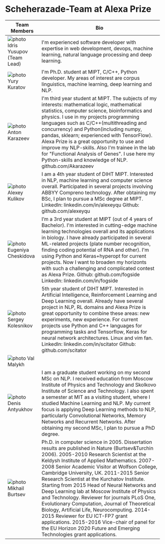 # Scheherazade-Team at Alexa Prize

Team Members | Bio
---|---
![photo](https://cloud.githubusercontent.com/assets/11920213/19814810/8e7c52ca-9d48-11e6-9451-4741e37f672f.jpg) Idris Yusupov (Team Lead) | I'm experienced software developer with expertise in web development, devops, machine learning, natural language processing and deep learning.
![photo](https://cloud.githubusercontent.com/assets/11920213/19814778/75462fe2-9d48-11e6-99e3-174cfd9f9ade.jpg) Yury Kuratov | I'm Ph.D. student at MIPT, C/C++, Python developer. My areas of interest are corpus linguistics, machine learning, deep learning and NLP.
![photo](https://cloud.githubusercontent.com/assets/11920213/19814332/78ec7d92-9d46-11e6-9dcb-9487891d3a25.jpg) Anton Karazeev | I'm third year student at MIPT. The subjects of my interests: mathematical logic, mathematical statistics, computer science, bioinformatics and physics. I use in my projects programming languages such as C/C++(multithreading and concurrency) and Python(including numpy, pandas, sklearn; experienced with TensorFlow). Alexa Prize is a great opportunity to use and improve my NLP-skills. Also I'm trainee in the lab for "Functional Analysis of Genes". I use here my Python-skills and knowledge of NLP. github.com/Akarazeev
![photo](https://cloud.githubusercontent.com/assets/11920213/19814259/265fb0ee-9d46-11e6-81b3-0c8d8b236978.jpg) Alexey Kulikov | I am a 4th year student of DIHT MIPT. Interested in NLP, machine learning and computer science overall. Participated in several projects involving ABBYY Compreno technology. After obtaining my BSc, I plan to pursue a MSc degree at MIPT. LinkedIn: linkedin.com/in/alexeyqu Github: github.com/alexeyqu
![photo](https://cloud.githubusercontent.com/assets/11920213/19814394/b1303586-9d46-11e6-82ab-1773378af212.jpg) Eugeniya Cheskidova | I’m a 3rd year student at MIPT (out of 4 years of Bachelor). I'm interested in cutting-edge machine learning technologies overall and its applications in biology. I have already participated in several ML-related projects (plate number recognition, finding coding potential of RNA and other). I'm using Python and Keras+hyperopt for current projects. Now I want to broaden my horizonts with such a challenging and complicated contest as Alexa Prize. Github: github.com/fogside LinkedIn: linkedin.com/in/fogside
![photo](https://cloud.githubusercontent.com/assets/11920213/19814759/5d4aa422-9d48-11e6-8b4b-80304cb4430d.jpg) Sergey Kolesnikov | 5th year student of DIHT MIPT. Interested in Artificial Intelligence, Reinforcement Learning and Deep Learning overall. Already have several project in NLP, RL domains and Alexa Prize is great opportunity to combine these areas: new experiments, new experience. For current projects use Python and C++ languages for programming tasks and Tensorflow, Keras for neural network architectures. Linux and vim fan. LinkedIn: linkedin.com/in/scitator Github: github.com/scitator
![photo](https://cloud.githubusercontent.com/assets/11920213/19814833/a567255a-9d48-11e6-9626-42a156dc8395.jpg) Val Malykh | 
![photo](https://cloud.githubusercontent.com/assets/11920213/19814729/3822632e-9d48-11e6-82be-169b5a8404d0.jpg) Denis Antyukhov | I am a graduate student working on my second MSc on NLP. I received education from Moscow Institute of Physics and Technology and Skolkovo Institute of Science and Technology. I also spent a semester at MIT as a visiting student, where I studied Machine Learning and NLP. My current focus is applying Deep Learning methods to NLP, particularly Convolutional Networks, Memory Networks and Recurrent Networks. After obtaining my second MSc, I plan to pursue a PhD degree.
![photo](https://cloud.githubusercontent.com/assets/11920213/19814184/d104898a-9d45-11e6-81b9-70b8a0f44621.jpeg) Mikhail Burtsev | Ph.D. in computer science in 2005. Dissertation results are published in Nature (Burtsev&Turchin 2006). 2005-2010 Research Scientist at the Keldysh Institute of Applied Mathematics. 2007-2008 Senior Academic Visitor at Wolfson College, Cambridge University, UK. 2011-2015 Senior Research Scientist at the Kurchatov Institute. Starting from 2015 Head of Neural Networks and Deep Learning lab at Moscow Institute of Physics and Technology. Reviewer for journals PLoS One, Evolutionary Computation, Journal of Theoretical Biology, Artificial Life, Neurocomputing. 2014-2015 Reviewer for EU ICT-FP7 grant applications. 2015-2016 Vice-chair of panel for the EU Horizon 2020 Future and Emerging Technologies grant applications.
